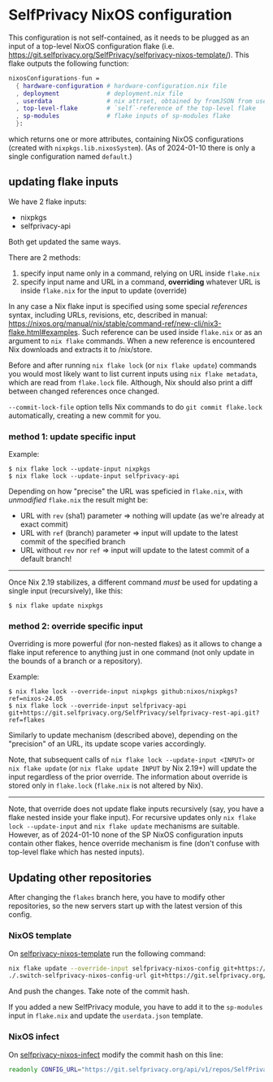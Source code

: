 # SelfPrivacy NixOS configuration

This configuration is not self-contained, as it needs to be plugged as an input of a top-level NixOS configuration flake (i.e. https://git.selfprivacy.org/SelfPrivacy/selfprivacy-nixos-template/). This flake outputs the following function:
```nix
nixosConfigurations-fun =
  { hardware-configuration # hardware-configuration.nix file
  , deployment             # deployment.nix file
  , userdata               # nix attrset, obtained by fromJSON from userdata.json
  , top-level-flake        # `self`-reference of the top-level flake
  , sp-modules             # flake inputs of sp-modules flake
  }:
```
which returns one or more attributes, containing NixOS configurations (created with `nixpkgs.lib.nixosSystem`). (As of 2024-01-10 there is only a single configuration named `default`.)

## updating flake inputs

We have 2 flake inputs:
- nixpkgs
- selfprivacy-api

Both get updated the same ways.

There are 2 methods:
1. specify input name only in a command, relying on URL inside `flake.nix`
2. specify input name and URL in a command, **overriding** whatever URL is inside `flake.nix` for the input to update (override)

In any case a Nix flake input is specified using some special _references_ syntax, including URLs, revisions, etc, described in manual: https://nixos.org/manual/nix/stable/command-ref/new-cli/nix3-flake.html#examples. Such reference can be used inside `flake.nix` or as an argument to `nix flake` commands. When a new reference is encountered Nix downloads and extracts it to /nix/store.

Before and after running `nix flake lock` (or `nix flake update`) commands you would most likely want to list current inputs using `nix flake metadata`, which are read from `flake.lock` file. Although, Nix should also print a diff between changed references once changed.

`--commit-lock-file` option tells Nix commands to do `git commit flake.lock` automatically, creating a new commit for you.

### method 1: update specific input

Example:
```console
$ nix flake lock --update-input nixpkgs
$ nix flake lock --update-input selfprivacy-api
```

Depending on how "precise" the URL was speficied in `flake.nix`, with _unmodified_ `flake.nix` the result might be:
* URL with `rev` (sha1) parameter => nothing will update (as we're already at exact commit)
* URL with `ref` (branch) parameter => input will update to the latest commit of the specified branch
* URL without `rev` nor `ref` => input will update to the latest commit of a default branch!

---

Once Nix 2.19 stabilizes, a different command _must_ be used for updating a single input (recursively), like this:
```console
$ nix flake update nixpkgs
```


### method 2: override specific input

Overriding is more powerful (for non-nested flakes) as it allows to change a flake input reference to anything just in one command (not only update in the bounds of a branch or a repository).

Example:
```console
$ nix flake lock --override-input nixpkgs github:nixos/nixpkgs?ref=nixos-24.05
$ nix flake lock --override-input selfprivacy-api git+https://git.selfprivacy.org/SelfPrivacy/selfprivacy-rest-api.git?ref=flakes
```

Similarly to update mechanism (described above), depending on the "precision" of an URL, its update scope varies accordingly.

Note, that subsequent calls of `nix flake lock --update-input <INPUT>` or `nix flake update` (or `nix flake update INPUT` by Nix 2.19+) will update the input regardless of the prior override. The information about override is stored only in `flake.lock` (`flake.nix` is not altered by Nix).

---

Note, that override does not update flake inputs recursively (say, you have a flake nested inside your flake input). For recursive updates only `nix flake lock --update-input` and `nix flake update` mechanisms are suitable. However, as of 2024-01-10 none of the SP NixOS configuration inputs contain other flakes, hence override mechanism is fine (don't confuse with top-level flake which has nested inputs).

## Updating other repositories

After changing the `flakes` branch here, you have to modify other repositories, so the new servers start up with the latest version of this config.

### NixOS template

On [selfprivacy-nixos-template](https://git.selfprivacy.org/SelfPrivacy/selfprivacy-nixos-template) run the following command:

```bash
nix flake update --override-input selfprivacy-nixos-config git+https://git.selfprivacy.org/SelfPrivacy/selfprivacy-nixos-config.git?ref=flakes
./.switch-selfprivacy-nixos-config-url git+https://git.selfprivacy.org/SelfPrivacy/selfprivacy-nixos-config.git?ref=flakes
```

And push the changes. Take note of the commit hash.

If you added a new SelfPrivacy module, you have to add it to the `sp-modules` input in `flake.nix` and update the `userdata.json` template.

### NixOS infect

On [selfprivacy-nixos-infect](https://git.selfprivacy.org/SelfPrivacy/selfprivacy-nixos-infect) modify the commit hash on this line:

```bash
readonly CONFIG_URL="https://git.selfprivacy.org/api/v1/repos/SelfPrivacy/selfprivacy-nixos-template/archive/HASH.tar.gz"
```
